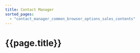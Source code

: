 ```yaml
---
title: Contact Manager
sorted_pages:
  - "contact_manager_common_browser_options_sales_contents"
---
```

# {{page.title}}
